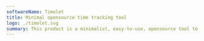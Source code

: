 ```yaml
---
softwareName: Timelet
title: Minimal opensource time tracking tool
logo: ./timelet.svg
summary: This product is a minimalist, easy-to-use, opensource tool to track time efficiently. By it being completely free to use it gives everyone the change to handle their time management professionally.
---
```

